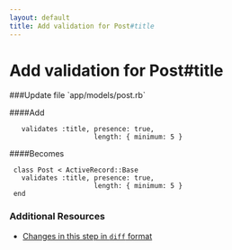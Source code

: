 ```yaml
---
layout: default
title: Add validation for Post#title
---
```


<h1 id="main">Add validation for Post#title</h1>
###Update file `app/models/post.rb`

####Add
```
   validates :title, presence: true,
                     length: { minimum: 5 }
```


####Becomes
```
 class Post < ActiveRecord::Base
   validates :title, presence: true,
                     length: { minimum: 5 }
 end

```



### Additional Resources

* [Changes in this step in `diff` format](https://github.com/software-academy/rails_getting_started_bdd/commit/04c16ce742179e2a64a0af07fcb8ef99892bd882)


